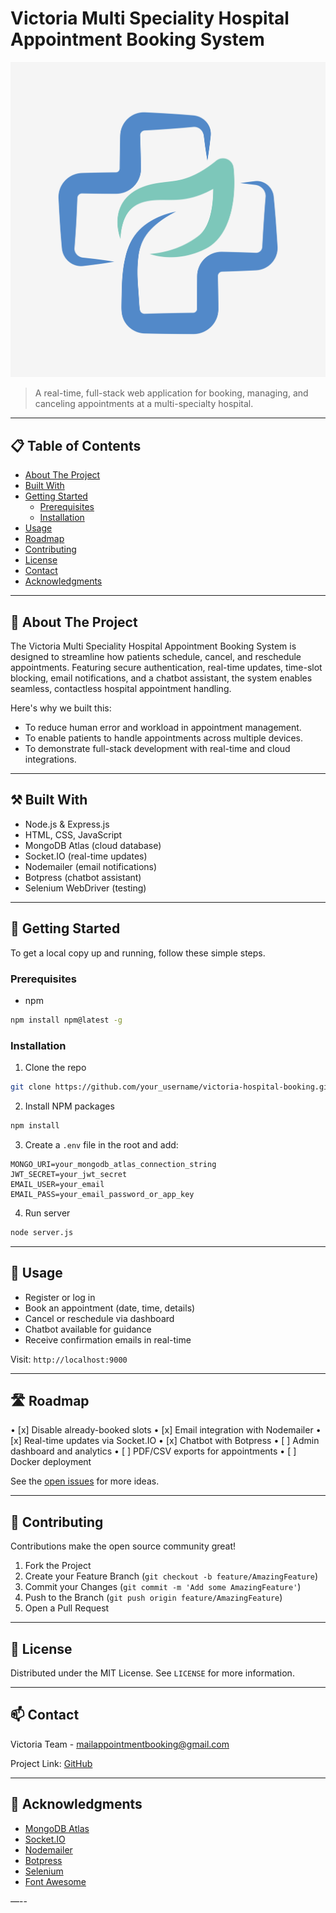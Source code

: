 # Victoria Multi Speciality Hospital Appointment Booking System

![Product Name Screen Shot](./public/images/hospital-logo.jpg)

> A real-time, full-stack web application for booking, managing, and canceling appointments at a multi-specialty hospital.

---

## 📋 Table of Contents

- [About The Project](#about-the-project)
- [Built With](#built-with)
- [Getting Started](#getting-started)
  - [Prerequisites](#prerequisites)
  - [Installation](#installation)
- [Usage](#usage)
- [Roadmap](#roadmap)
- [Contributing](#contributing)
- [License](#license)
- [Contact](#contact)
- [Acknowledgments](#acknowledgments)

---

## 📌 About The Project

The Victoria Multi Speciality Hospital Appointment Booking System is designed to streamline how patients schedule, cancel, and reschedule appointments. Featuring secure authentication, real-time updates, time-slot blocking, email notifications, and a chatbot assistant, the system enables seamless, contactless hospital appointment handling.

Here's why we built this:

- To reduce human error and workload in appointment management.
- To enable patients to handle appointments across multiple devices.
- To demonstrate full-stack development with real-time and cloud integrations.

---

## ⚒️ Built With

- Node.js & Express.js
- HTML, CSS, JavaScript
- MongoDB Atlas (cloud database)
- Socket.IO (real-time updates)
- Nodemailer (email notifications)
- Botpress (chatbot assistant)
- Selenium WebDriver (testing)

---

## 🚀 Getting Started

To get a local copy up and running, follow these simple steps.

### Prerequisites

- npm

```sh
npm install npm@latest -g
```

### Installation

1. Clone the repo

```sh
git clone https://github.com/your_username/victoria-hospital-booking.git
```

2. Install NPM packages

```sh
npm install
```

3. Create a `.env` file in the root and add:

```env
MONGO_URI=your_mongodb_atlas_connection_string
JWT_SECRET=your_jwt_secret
EMAIL_USER=your_email
EMAIL_PASS=your_email_password_or_app_key
```

4. Run server

```sh
node server.js
```

---

## 🧪 Usage

- Register or log in
- Book an appointment (date, time, details)
- Cancel or reschedule via dashboard
- Chatbot available for guidance
- Receive confirmation emails in real-time

Visit: `http://localhost:9000`

---

## 🛣 Roadmap

•⁠  ⁠[x] Disable already-booked slots
•⁠  ⁠[x] Email integration with Nodemailer
•⁠  ⁠[x] Real-time updates via Socket.IO
•⁠  ⁠[x] Chatbot with Botpress
•⁠  ⁠[ ] Admin dashboard and analytics
•⁠  ⁠[ ] PDF/CSV exports for appointments
•⁠  ⁠[ ] Docker deployment

See the [open issues](https://github.com/AishuN1107/Victoria-Hospital-Appointment-Booking-Platform/issues) for more ideas.

---

## 🤝 Contributing

Contributions make the open source community great!

1. Fork the Project
2. Create your Feature Branch (`git checkout -b feature/AmazingFeature`)
3. Commit your Changes (`git commit -m 'Add some AmazingFeature'`)
4. Push to the Branch (`git push origin feature/AmazingFeature`)
5. Open a Pull Request

---

## 🧾 License

Distributed under the MIT License. See `LICENSE` for more information.

---

## 📫 Contact

Victoria Team - mailappointmentbooking@gmail.com

Project Link: [GitHub](https://github.com/AishuN1107/Victoria-Hospital-Appointment-Booking-Platform)

---

## 🙏 Acknowledgments

- [MongoDB Atlas](https://www.mongodb.com/atlas)
- [Socket.IO](https://socket.io)
- [Nodemailer](https://nodemailer.com/about/)
- [Botpress](https://botpress.com)
- [Selenium](https://www.selenium.dev)
- [Font Awesome](https://fontawesome.com)

—--
